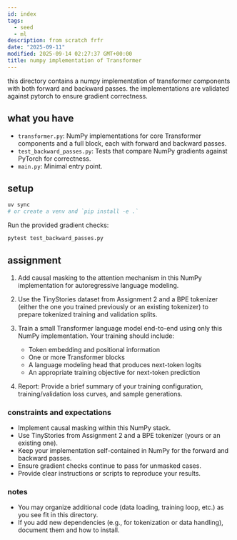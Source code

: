 ```yaml
---
id: index
tags:
  - seed
  - ml
description: from scratch frfr
date: "2025-09-11"
modified: 2025-09-14 02:27:37 GMT+00:00
title: numpy implementation of Transformer
---
```


this directory contains a numpy implementation of transformer components with both forward and backward passes. the implementations are validated against pytorch to ensure gradient correctness.

## what you have

- `transformer.py`: NumPy implementations for core Transformer components and a full block, each with forward and backward passes.
- `test_backward_passes.py`: Tests that compare NumPy gradients against PyTorch for correctness.
- `main.py`: Minimal entry point.

## setup

```bash
uv sync
# or create a venv and `pip install -e .`
```

Run the provided gradient checks:

```bash
pytest test_backward_passes.py
```

## assignment

1. Add causal masking to the attention mechanism in this NumPy implementation for autoregressive language modeling.

2. Use the TinyStories dataset from Assignment 2 and a BPE tokenizer (either the one you trained previously or an existing tokenizer) to prepare tokenized training and validation splits.

3. Train a small Transformer language model end-to-end using only this NumPy implementation. Your training should include:
   - Token embedding and positional information
   - One or more Transformer blocks
   - A language modeling head that produces next-token logits
   - An appropriate training objective for next-token prediction

4. Report: Provide a brief summary of your training configuration, training/validation loss curves, and sample generations.

### constraints and expectations

- Implement causal masking within this NumPy stack.
- Use TinyStories from Assignment 2 and a BPE tokenizer (yours or an existing one).
- Keep your implementation self-contained in NumPy for the forward and backward passes.
- Ensure gradient checks continue to pass for unmasked cases.
- Provide clear instructions or scripts to reproduce your results.

### notes

- You may organize additional code (data loading, training loop, etc.) as you see fit in this directory.
- If you add new dependencies (e.g., for tokenization or data handling), document them and how to install.
